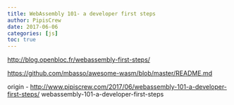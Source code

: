 ```yaml
---
title: WebAssembly 101- a developer first steps
author: PipisCrew
date: 2017-06-06
categories: [js]
toc: true
---
```


http://blog.openbloc.fr/webassembly-first-steps/

https://github.com/mbasso/awesome-wasm/blob/master/README.md

origin - http://www.pipiscrew.com/2017/06/webassembly-101-a-developer-first-steps/ webassembly-101-a-developer-first-steps